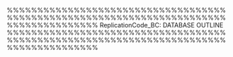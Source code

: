 %%%%%%%%%%%%%%%%%%%%%%%%%%%%%%%%%%%%%%%%%%%%%%%%%%%%%%%%%%%%%%%%%%%%%%%%%%%%%%%%%%%%%%%
ReplicationCode_BC:             DATABASE OUTLINE 
%%%%%%%%%%%%%%%%%%%%%%%%%%%%%%%%%%%%%%%%%%%%%%%%%%%%%%%%%%%%%%%%%%%%%%%%%%%%%%%%%%%%%%%

